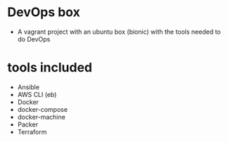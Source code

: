 # DevOps box
* A vagrant project with an ubuntu box (bionic) with the tools needed to do DevOps

# tools included
* Ansible
* AWS CLI (eb)
* Docker
* docker-compose
* docker-machine
* Packer
* Terraform
